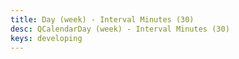 ```yaml
---
title: Day (week) - Interval Minutes (30)
desc: QCalendarDay (week) - Interval Minutes (30)
keys: developing
---
```


<example-viewer
  title="Interval Minutes (30)"
  file="WeekIntervalMinutes30"
  codepen-title="QCalendarDay"
/>
